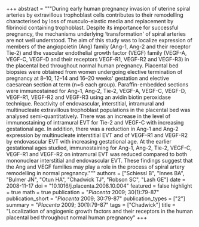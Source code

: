 +++
abstract = """During early human pregnancy invasion of uterine spiral arteries by extravillous trophoblast cells contributes to their remodelling characterised by loss of musculo-elastic media and replacement by fibrinoid containing trophoblast. Despite its importance for successful pregnancy, the mechanisms underlying ‘transformation' of spiral arteries are not well understood. The aim of this study was to localize expression of members of the angiopoietin (Ang) family (Ang-1, Ang-2 and their receptor Tie-2) and the vascular endothelial growth factor (VEGF) family (VEGF-A, VEGF-C, VEGF-D and their receptors VEGF-R1, VEGF-R2 and VEGF-R3) in the placental bed throughout normal human pregnancy. Placental bed biopsies were obtained from women undergoing elective termination of pregnancy at 8–10, 12–14 and 16–20 weeks' gestation and elective caesarean section at term (n=6 each group). Paraffin-embedded sections were immunostained for Ang-1, Ang-2, Tie-2, VEGF-A, VEGF-C, VEGF-D, VEGF-R1, VEGF-R2 and VEGF-R3 using an avidin biotin peroxidase technique. Reactivity of endovascular, interstitial, intramural and multinucleate extravillous trophoblast populations in the placental bed was analysed semi-quantitatively. There was an increase in the level of immunostaining of intramural EVT for Tie-2 and VEGF-C with increasing gestational age. In addition, there was a reduction in Ang-1 and Ang-2 expression by multinucleate interstitial EVT and of VEGF-R1 and VEGF-R2 by endovascular EVT with increasing gestational age. At the earlier gestational ages studied, immunostaining for Ang-1, Ang-2, Tie-2, VEGF-C, VEGF-R1 and VEGF-R2 on intramural EVT was reduced compared to both mononuclear interstitial and endovascular EVT. These findings suggest that the Ang and VEGF families may play a role in the process of spiral artery remodelling in normal pregnancy."""
authors = ["Schiessl B", "Innes BA", "Bulmer JN", "Otun HA", "Chadwick TJ", "Robson SC", "Lash GE"]
date = 2008-11-17
doi = "10.1016/j.placenta.2008.10.004"
featured = false
highlight = true
math = true
publication = "*Placenta* 2009; 30(1):79-87"
publication_short = "*Placenta* 2009; 30:79-87"
publication_types = ["2"]
summary = "*Placenta* 2009; 30(1):79-87"
tags = ["Chadwick"]
title = "Localization of angiogenic growth factors and their receptors in the human placental bed throughout normal human pregnancy"
+++
